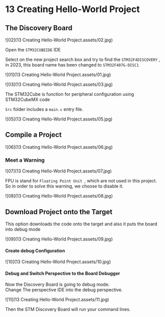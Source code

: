 # 13 Creating Hello-World Project



## The Discovery Board

![02](13 Creating Hello-World Project.assets/02.jpg)

Open the `STM32CUBEIDE` IDE

Select on the new project search box and try to find the `STM32F4DISCOVERY` , in 2023, this board name has been changed to `STM32F407G-DISC1`

![01](13 Creating Hello-World Project.assets/01.jpg)

![03](13 Creating Hello-World Project.assets/03.jpg)

The STM32Cube is function for peripheral configuration using STM32CubeMX code

`Src` folder includes a `main.c` entry file.

![05](13 Creating Hello-World Project.assets/05.jpg)

## Compile a Project

![06](13 Creating Hello-World Project.assets/06.jpg)

### Meet a Warning

![07](13 Creating Hello-World Project.assets/07.jpg)

FPU is stand for `Floating Point Unit `, which are not used in this project. So in order to solve this warning, we choose to disable it.

![08](13 Creating Hello-World Project.assets/08.jpg)

## Download Project onto the Target

This option downloads the code onto the target and also it puts the board into debug mode

![09](13 Creating Hello-World Project.assets/09.jpg)

#### Create debug Configuration

![10](13 Creating Hello-World Project.assets/10.jpg)

#### Debug and Switch Perspective to the Board Debugger

Now the Discovery Board is going to debug mode.  
Change The perspective IDE into the debug perspective.   

![11](13 Creating Hello-World Project.assets/11.jpg)

Then the STM Discovery Board will run your command lines.